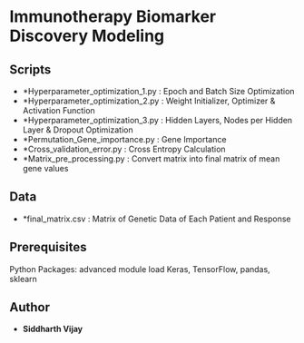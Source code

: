 # Immunotherapy Biomarker Discovery Modeling

## Scripts

* *Hyperparameter_optimization_1.py : Epoch and Batch Size Optimization
* *Hyperparameter_optimization_2.py : Weight Initializer, Optimizer & Activation Function 
* *Hyperparameter_optimization_3.py : Hidden Layers, Nodes per Hidden Layer & Dropout Optimization
* *Permutation_Gene_importance.py : Gene Importance
* *Cross_validation_error.py : Cross Entropy Calculation
* *Matrix_pre_processing.py : Convert matrix into final matrix of mean gene values

## Data

* *final_matrix.csv : Matrix of Genetic Data of Each Patient and Response

## Prerequisites

Python Packages: advanced module load Keras, TensorFlow, pandas, sklearn

## Author

* **Siddharth Vijay** 
